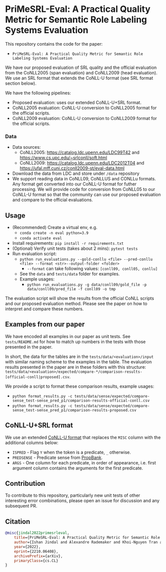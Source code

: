 # PriMeSRL-Eval: A Practical Quality Metric for Semantic Role Labeling Systems Evaluation

This repository contains the code for the paper:
- `PriMeSRL-Eval: A Practical Quality Metric for Semantic Role Labeling Systems Evaluation`

We have our proposed evaluation of SRL quality and the official evaluation
from the CoNLL2005 (span evaluation) and CoNLL2009 (head evaluation). We use an
SRL format that extends the CoNLL-U format (see SRL format section below).

We have the following pipelines:
- Proposed evaluation: uses our extended CoNLL-U+SRL format.
- CoNLL2005 evaluation: CoNLL-U conversion to CoNLL2005 format for the official scripts.
- CoNLL2009 evaluation: CoNLL-U conversion to CoNLL2009 format for the official scripts.

### Data
- Data sources:
    - CoNLL2005: https://catalog.ldc.upenn.edu/LDC99T42 and https://www.cs.upc.edu/~srlconll/soft.html
    - CoNLL2009: https://catalog.ldc.upenn.edu/LDC2012T04 and https://ufal.mff.cuni.cz/conll2009-st/eval-data.html
- Download the data from LDC and store under `/data` repository
- We support reading data in CoNLL09, CoNLLUS and CONLLu formats. Any format get converted into our
CoNLL-U format for futher processing. We will provide code for conversion from CoNLL05 to our
CoNLL-U format so that the community can use our proposed evaluation and compare
to the official evaluations.


## Usage

- (Recommended) Create a virtual env, e.g.
    - `conda create -n eval python=3.9`
    - `conda activate eval`
- Install requirements: `pip install -r requirements.txt`
- (Optional) Verify unit tests (takes about 2 mins): `pytest tests`
- Run evaluation script:
    - `python run_evaluations.py --gold-conllu <file> --pred-conllu <file> --format <str>--output-folder <folder>`
      - `--format` can take following values: `[conll09, conll05, conllu]`
    - See the `data` and `tests/data` folder for examples.
    - Example usages:
      - `python run_evaluations.py -g data/conll09/gold_file -p data/conll09/pred_file -f conll09 -o tmp`

The evaluation script will show the results from the official CoNLL scripts and
our proposed evaluation method. Please see the paper on how to interpret and
compare these numbers.


## Examples from our paper

We have encoded all examples in our paper as unit tests. See `tests/README.md`
for how to match up numbers in the tests with those presented in the paper.

In short, the data for the tables are in the `tests/data/<evaluation>/input`
with similar naming scheme to the examples in the table. The evaluation results
presented in the paper are in these folders with this structure:
`tests/data/<evaluation>/expected/compare-*/comparison-results-[official-conll|proposed].csv`.

We provide a script to format these comparison results, example usages:
- `python format_results.py -c tests/data/sense/expected/compare-sense_test-sense_pred_p1/comparison-results-official-conll.csv`
- `python format_results.py -c tests/data/sense/expected/compare-sense_test-sense_pred_p1/comparison-results-proposed.csv`


## CoNLL-U+SRL format

We use an extended [CoNLL-U format](https://universaldependencies.org/format.html)
that replaces the `MISC` column with the additional columns below:
- `ISPRED` - Flag `Y` when the token is a predicate, `_` otherwise.
- `PREDSENSE` - Predicate sense from [PropBank](https://propbank.github.io/).
- `ARGS` - One column for each predicate, in order of appearance, i.e. first
           argument column contains the arguments for the first predicate.


## Contribution

To contribute to this repository, particularly new unit tests of other
interesting error combinations, please open an  issue for discussion and any
subsequent PR.


## Citation

```bibtex
@misc{jindal2022primesrleval,
    title={PriMeSRL-Eval: A Practical Quality Metric for Semantic Role Labeling Systems Evaluation},
    author={Ishan Jindal and Alexandre Rademaker and Khoi-Nguyen Tran and Huaiyu Zhu and Hiroshi Kanayama and Marina Danilevsky and Yunyao Li},
    year={2022},
    eprint={2210.06408},
    archivePrefix={arXiv},
    primaryClass={cs.CL}
}
```

